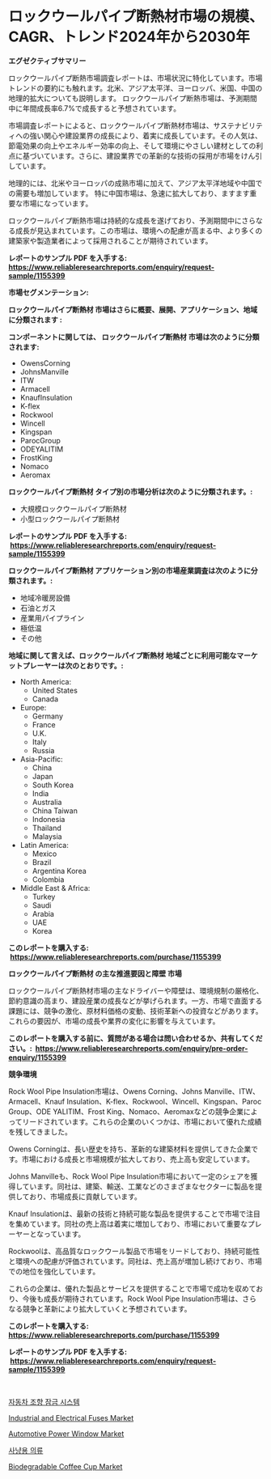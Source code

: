 <p><h1>ロックウールパイプ断熱材市場の規模、CAGR、トレンド2024年から2030年</h1></p><p><strong>エグゼクティブサマリー</strong></p>
<p><p>ロックウールパイプ断熱市場調査レポートは、市場状況に特化しています。市場トレンドの要約にも触れます。北米、アジア太平洋、ヨーロッパ、米国、中国の地理的拡大についても説明します。 ロックウールパイプ断熱市場は、予測期間中に年間成長率6.7%で成長すると予想されています。</p><p>市場調査レポートによると、ロックウールパイプ断熱材市場は、サステナビリティへの強い関心や建設業界の成長により、着実に成長しています。その人気は、節電効果の向上やエネルギー効率の向上、そして環境にやさしい建材としての利点に基づいています。さらに、建設業界での革新的な技術の採用が市場をけん引しています。</p><p>地理的には、北米やヨーロッパの成熟市場に加えて、アジア太平洋地域や中国での需要も増加しています。 特に中国市場は、急速に拡大しており、ますます重要な市場になっています。</p><p>ロックウールパイプ断熱市場は持続的な成長を遂げており、予測期間中にさらなる成長が見込まれています。この市場は、環境への配慮が高まる中、より多くの建築家や製造業者によって採用されることが期待されています。</p></p>
<p><strong>レポートのサンプル PDF を入手する: <a href="https://www.reliableresearchreports.com/enquiry/request-sample/1155399">https://www.reliableresearchreports.com/enquiry/request-sample/1155399</a></strong></p>
<p><strong>市場セグメンテーション:</strong></p>
<p><strong> ロックウールパイプ断熱材 市場はさらに概要、展開、アプリケーション、地域に分類されます :</strong></p>
<p><strong>コンポーネントに関しては、 ロックウールパイプ断熱材 市場は次のように分類されます: &nbsp;</strong></p>
<p><ul><li>OwensCorning</li><li>JohnsManville</li><li>ITW</li><li>Armacell</li><li>KnaufInsulation</li><li>K-flex</li><li>Rockwool</li><li>Wincell</li><li>Kingspan</li><li>ParocGroup</li><li>ODEYALITIM</li><li>FrostKing</li><li>Nomaco</li><li>Aeromax</li></ul></p>
<p><strong> ロックウールパイプ断熱材 タイプ別の市場分析は次のように分類されます。:</strong></p>
<p><ul><li>大規模ロックウールパイプ断熱材</li><li>小型ロックウールパイプ断熱材</li></ul></p>
<p><strong>レポートのサンプル PDF を入手する: &nbsp;<a href="https://www.reliableresearchreports.com/enquiry/request-sample/1155399">https://www.reliableresearchreports.com/enquiry/request-sample/1155399</a></strong></p>
<p><strong> ロックウールパイプ断熱材 アプリケーション別の市場産業調査は次のように分類されます。:</strong></p>
<p><ul><li>地域冷暖房設備</li><li>石油とガス</li><li>産業用パイプライン</li><li>極低温</li><li>その他</li></ul></p>
<p><strong>地域に関して言えば、ロックウールパイプ断熱材 地域ごとに利用可能なマーケットプレーヤーは次のとおりです。:</strong></p>
<p><ul>
    <li>
        North America:
        <ul>
            <li>United States</li>
            <li>Canada</li>
        </ul>
    </li>
    <li>
        Europe:
        <ul>
            <li>Germany</li>
            <li>France</li>
            <li>U.K.</li>
            <li>Italy</li>
            <li>Russia</li>
        </ul>
    </li>
    <li>
        Asia-Pacific:
        <ul>
            <li>China</li>
            <li>Japan</li>
            <li>South Korea</li>
            <li>India</li>
            <li>Australia</li>
            <li>China Taiwan</li>
            <li>Indonesia</li>
            <li>Thailand</li>
            <li>Malaysia</li>
        </ul>
    </li>
    <li>
        Latin America:
        <ul>
            <li>Mexico</li>
            <li>Brazil</li>
            <li>Argentina Korea</li>
            <li>Colombia</li>
        </ul>
    </li>
    <li>
        Middle East & Africa:
        <ul>
            <li>Turkey</li>
            <li>Saudi</li>
            <li>Arabia</li>
            <li>UAE</li>
            <li>Korea</li>
        </ul>
    </li>
    </ul></p>
<p><strong>このレポートを購入する: &nbsp;<a href="https://www.reliableresearchreports.com/purchase/1155399">https://www.reliableresearchreports.com/purchase/1155399</a></strong></p>
<p><strong>ロックウールパイプ断熱材 の主な推進要因と障壁 市場</strong></p>
<p><p>ロックウールパイプ断熱材市場の主なドライバーや障壁は、環境規制の厳格化、節約意識の高まり、建設産業の成長などが挙げられます。一方、市場で直面する課題には、競争の激化、原材料価格の変動、技術革新への投資などがあります。これらの要因が、市場の成長や業界の変化に影響を与えています。</p></p>
<p><strong>このレポートを購入する前に、質問がある場合は問い合わせるか、共有してください。:&nbsp; <a href="https://www.reliableresearchreports.com/enquiry/pre-order-enquiry/1155399">https://www.reliableresearchreports.com/enquiry/pre-order-enquiry/1155399</a></strong></p>
<p><strong>競争環境</strong></p>
<p><p>Rock Wool Pipe Insulation市場は、Owens Corning、Johns Manville、ITW、Armacell、Knauf Insulation、K-flex、Rockwool、Wincell、Kingspan、Paroc Group、ODE YALITIM、Frost King、Nomaco、Aeromaxなどの競争企業によってリードされています。これらの企業のいくつかは、市場において優れた成績を残してきました。</p><p>Owens Corningは、長い歴史を持ち、革新的な建築材料を提供してきた企業です。市場における成長と市場規模が拡大しており、売上高も安定しています。</p><p>Johns Manvilleも、Rock Wool Pipe Insulation市場において一定のシェアを獲得しています。同社は、建築、輸送、工業などのさまざまなセクターに製品を提供しており、市場成長に貢献しています。</p><p>Knauf Insulationは、最新の技術と持続可能な製品を提供することで市場で注目を集めています。同社の売上高は着実に増加しており、市場において重要なプレーヤーとなっています。</p><p>Rockwoolは、高品質なロックウール製品で市場をリードしており、持続可能性と環境への配慮が評価されています。同社は、売上高が増加し続けており、市場での地位を強化しています。</p><p>これらの企業は、優れた製品とサービスを提供することで市場で成功を収めており、今後も成長が期待されています。Rock Wool Pipe Insulation市場は、さらなる競争と革新により拡大していくと予想されています。</p></p>
<p><strong>このレポートを購入する: &nbsp; <a href="https://www.reliableresearchreports.com/purchase/1155399">https://www.reliableresearchreports.com/purchase/1155399</a></strong></p>
<p><strong>レポートのサンプル PDF を入手する: &nbsp;<a href="https://www.reliableresearchreports.com/enquiry/request-sample/1155399">https://www.reliableresearchreports.com/enquiry/request-sample/1155399</a></strong><strong></strong></p>
<p>&nbsp;</p>
<p><p><a href="https://github.com/vsnao330707/Market-Research-Report-List-1/blob/main/87887393262.md">자동차 조향 잠금 시스템</a></p><p><a href="https://issuu.com/reportprime-2/docs/industrial-and-electrical-fuses-market-size-2030.p">Industrial and Electrical Fuses Market</a></p><p><a href="https://cute-banjo-8ca.notion.site/Global-Automotive-Power-Window-Market-by-Types-Applications-and-Major-Players-with-Regional-Growt-4060971485c94d69a26e623185591e76">Automotive Power Window Market</a></p><p><a href="https://github.com/laholand/Market-Research-Report-List-3/blob/main/61670273261.md">사냥용 의류</a></p><p><a href="https://github.com/vimar16th/Market-Research-Report-List-3/blob/main/biodegradable-coffee-cup-market.md">Biodegradable Coffee Cup Market</a></p></p>
